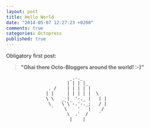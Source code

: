 ```yaml
---
layout: post
title: Hello World
date: "2014-05-07 12:27:23 +0200"
comments: true
categories: Octopress
published: true
---
```


Obligatory first post: 

> **"Ohai there Octo-Bloggers around the world! :-)"**

```plain Wave your hands! http://www.ascii-art.de/ascii/ghi/hand.txt ASCII hand borrowed from here
                        _.-._
                       | | | |_
                . /    | | | | |
               | |     | | | | |  \
               \ \   _ |  '-._ |   | |
                \    \`\`-.'-._;   / |
                 `    \    '   |    /
                       \  .`  /    ´
                        |    | 
```